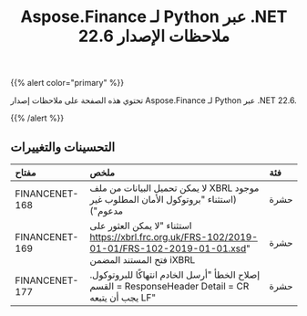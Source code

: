 ﻿---
title: Aspose.Finance لـ Python عبر .NET 22.6 ملاحظات الإصدار
type: docs
weight: 30
url: /ar/python-net/aspose-finance-for-python-via-net-22-6-release-notes/
---
{{% alert color="primary" %}}

تحتوي هذه الصفحة على ملاحظات إصدار Aspose.Finance لـ Python عبر .NET 22.6.

{{% /alert %}}

## **التحسينات والتغييرات**

|**مفتاح**|**ملخص**|**فئة**|
|:- |:- |:- |
|FINANCENET-168| لا يمكن تحميل البيانات من ملف XBRL موجود (استثناء "بروتوكول الأمان المطلوب غير مدعوم")|حشرة|
|FINANCENET-169|استثناء "لا يمكن العثور على https://xbrl.frc.org.uk/FRS-102/2019-01-01/FRS-102-2019-01-01.xsd" فتح المستند المضمن iXBRL|حشرة|
|FINANCENET-177| إصلاح الخطأ "أرسل الخادم انتهاكًا للبروتوكول. القسم = ResponseHeader Detail = CR يجب أن يتبعه LF"|حشرة|

